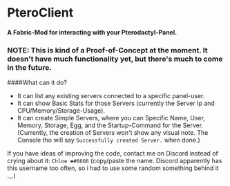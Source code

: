 # PteroClient

#### A Fabric-Mod for interacting with your Pterodactyl-Panel.

### NOTE: This is kind of a Proof-of-Concept at the moment. It doesn't have much functionality yet, but there's much to come in the future.

####What can it do?
- It can list any existing servers connected to a specific panel-user.
- It can show Basic Stats for those Servers (currently the Server Ip and CPU/Memory/Storage-Usage).
- It can create Simple Servers, where you can Specific Name, User, Memory, Storage, Egg, and the Startup-Command for the Server. (Currently, the creation of Servers won't show any visual note. The Console tho will say `Successfully created Server.` when done.)

If you have ideas of improving the code, contact me on Discord instead of crying about it: `Chloe ❤#6666` (copy/paste the name. Discord apparently has this username too often, so i had to use some random something behind it ._.)
